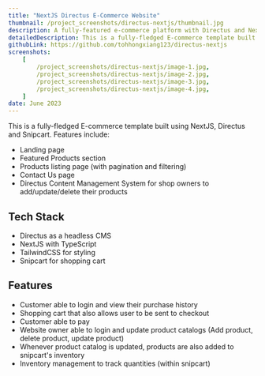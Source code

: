 ```yaml
---
title: "NextJS Directus E-Commerce Website"
thumbnail: /project_screenshots/directus-nextjs/thumbnail.jpg
description: A fully-featured e-commerce platform with Directus and NextJS
detailedDescription: This is a fully-fledged E-commerce template built using NextJS, Directus and Snipcart. It includes a CMS to provide sellers with a smooth and intuitive experience to manage their products.
githubLink: https://github.com/tohhongxiang123/directus-nextjs
screenshots:
    [
        /project_screenshots/directus-nextjs/image-1.jpg,
        /project_screenshots/directus-nextjs/image-2.jpg,
        /project_screenshots/directus-nextjs/image-3.jpg,
        /project_screenshots/directus-nextjs/image-4.jpg,
    ]
date: June 2023
---
```


This is a fully-fledged E-commerce template built using NextJS, Directus and Snipcart. Features include:

-   Landing page
-   Featured Products section
-   Products listing page (with pagination and filtering)
-   Contact Us page
-   Directus Content Management System for shop owners to add/update/delete their products

## Tech Stack

-   Directus as a headless CMS
-   NextJS with TypeScript
-   TailwindCSS for styling
-   Snipcart for shopping cart

## Features

-   Customer able to login and view their purchase history
-   Shopping cart that also allows user to be sent to checkout
-   Customer able to pay
-   Website owner able to login and update product catalogs (Add product, delete product, update product)
-   Whenever product catalog is updated, products are also added to snipcart's inventory
-   Inventory management to track quantities (within snipcart)
